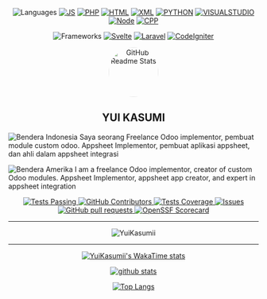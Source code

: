 <div align="center">

  ![Languages](https://img.shields.io/badge/Languages:-red?style=flat-square)
  [![JS][JavaScriptBadge]][JavaScriptHome]
  [![PHP][PhpBadge]][PhpHome]
  [![HTML][HtmlBadge]][HtmlHome]
  [![XML][XmlBadge]][XmlHome]
  [![PYTHON][PythonBadge]][PythonHome]
  [![VISUALSTUDIO][VisualStudioBadge]][VisualStudioHome]
  [![Node][NodejsBadge]][NodejsHome]
  [![CPP][CppBadge]][CppHome]
  

  ![Frameworks](https://img.shields.io/badge/Frameworks:-red?style=flat-square)
  [![Svelte][SvelteBadge]][SvelteHome]
  [![Laravel][LaravelBadge]][LaravelHome]
  [![CodeIgniter][CodeIgniterBadge]][CodeIgniterHome]
  
  

</div>
<p align="center">
 <p align="center">
  <img width="100px" src="https://avatars.githubusercontent.com/u/161570039?v=4" align="center" alt="GitHub Readme Stats" style="border-radius: 50%; filter: brightness(1.2);">
</p>

 <h2 align="center">YUI KASUMI</h2>

 <p align="left">
    <img src="https://upload.wikimedia.org/wikipedia/commons/thumb/9/9f/Flag_of_Indonesia.svg/20px-Flag_of_Indonesia.svg.png" alt="Bendera Indonesia"> Saya seorang Freelance Odoo implementor, pembuat module custom odoo. Appsheet Implementor, pembuat aplikasi appsheet, dan ahli dalam appsheet integrasi
</p>
<p align="left">
    <img src="https://upload.wikimedia.org/wikipedia/commons/thumb/a/a4/Flag_of_the_United_States.svg/20px-Flag_of_the_United_States.svg.png" alt="Bendera Amerika"> I am a freelance Odoo implementor, creator of custom Odoo modules. Appsheet Implementor, appsheet app creator, and expert in appsheet integration
</p>

  <p align="center">
    <a href="https://github.com/YuiKasumii/github-readme-stats/actions">
      <img alt="Tests Passing" src="https://github.com/anuraghazra/github-readme-stats/workflows/Test/badge.svg" />
    </a>
    <a href="https://github.com/YuiKasumii/github-readme-stats/graphs/contributors">
      <img alt="GitHub Contributors" src="https://img.shields.io/github/contributors/YuiKasumii/github-readme-stats" />
    </a>
    <a href="https://codecov.io/gh/YuiKasumii/github-readme-stats">
      <img alt="Tests Coverage" src="https://codecov.io/gh/YuiKasumii/github-readme-stats/branch/master/graph/badge.svg" />
    </a>
    <a href="https://github.com/YuiKasumii/github-readme-stats/issues">
      <img alt="Issues" src="https://img.shields.io/github/issues/YuiKasumii/github-readme-stats?color=0088ff" />
    </a>
    <a href="https://github.com/YuiKasumii/github-readme-stats/pulls">
      <img alt="GitHub pull requests" src="https://img.shields.io/github/issues-pr/YuiKasumii/github-readme-stats?color=0088ff" />
    </a>
    <a href="https://securityscorecards.dev/viewer/?uri=github.com/YuiKasumii/github-readme-stats">
      <img alt="OpenSSF Scorecard" src="https://api.securityscorecards.dev/projects/github.com/YuiKasumii/github-readme-stats/badge" />
    </a>
  </p>
</p>
<div align="center">
  
---

![YuiKasumii](https://count.getloli.com/get/@FadelMochammad?theme=rule34)

---
[![YuiKasumii's WakaTime stats](https://github-readme-stats.vercel.app/api/wakatime?username=YuiKasumi)](https://github.com/anuraghazra/github-readme-stats)

[![github stats](https://github-readme-stats.vercel.app/api?username=YuiKasumii&show_icons=true&theme=dracula&count_private=true)](https://github.com/anuraghazra/github-readme-stats)

[![Top Langs](https://github-readme-stats.vercel.app/api/top-langs/?username=YuiKasumii&langs_count=8&layout=compact&theme=dracula)](https://github.com/anuraghazra/github-readme-stats)

</div>

[CppBadge]: https://img.shields.io/badge/C++-3178C6?logo=cplusplus&style=flat-square&labelColor=000
[CppHome]: https://cplusplus.com
[JavaScriptBadge]: https://img.shields.io/badge/JavaScript-F7DF1E?logo=JavaScript&style=flat-square&labelColor=000
[JavaScriptHome]: https://tc39.es/ecma262
[NodejsBadge]: https://img.shields.io/badge/Node.js-339933?logo=Node.js&style=flat-square&labelColor=000
[NodejsHome]: https://nodejs.org
[PhpBadge]: https://img.shields.io/badge/PHP-777BB4?logo=php&style=flat-square&labelColor=000
[PhpHome]: https://www.php.net/
[HtmlBadge]: https://img.shields.io/badge/HTML-E34F26?logo=html5&style=flat-square&labelColor=000
[HtmlHome]: https://www.w3.org/html/
[XmlBadge]: https://img.shields.io/badge/XML-007396?logo=xml&style=flat-square&labelColor=000
[XmlHome]: https://www.w3.org/XML/
[PythonBadge]: https://img.shields.io/badge/Python-3776AB?logo=python&style=flat-square&labelColor=000
[PythonHome]: https://www.python.org/
[VisualStudioBadge]: https://img.shields.io/badge/Visual%20Studio-5C2D91?logo=visual-studio&style=flat-square&labelColor=000
[VisualStudioHome]: https://visualstudio.microsoft.com/
[SvelteBadge]: https://img.shields.io/badge/Svelte-FF3E00?logo=svelte&style=flat-square&labelColor=000
[SvelteHome]: https://svelte.dev/
[LaravelBadge]: https://img.shields.io/badge/Laravel-FF2D20?logo=laravel&style=flat-square&labelColor=000
[LaravelHome]: https://laravel.com/
[CodeIgniterBadge]: https://img.shields.io/badge/CodeIgniter-EF4223?logo=codeigniter&style=flat-square&labelColor=000
[CodeIgniterHome]: https://codeigniter.com/
